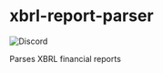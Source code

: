 # xbrl-report-parser

![Discord](https://img.shields.io/discord/679223715652698135?style=for-the-badge)

Parses XBRL financial reports
